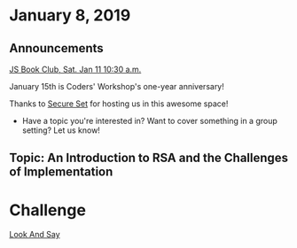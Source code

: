 # January 8, 2019

## Announcements

[JS Book Club, Sat. Jan 11 10:30 a.m.](https://www.meetup.com/Bootcampers-Collective/events/kxbpmrybccbpb/)

January 15th is Coders' Workshop's one-year anniversary!

Thanks to [Secure Set](http://go.secureset.com) for hosting us in this awesome space!

- Have a topic you're interested in? Want to cover something in a group setting? Let us know!

## Topic: An Introduction to RSA and the Challenges of Implementation

# Challenge

[Look And Say](https://github.com/BootcampersCollective/Coders-Workshop/tree/master/Coding-Challenges/untitled%20folder)

